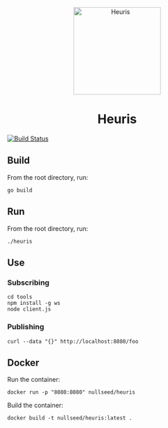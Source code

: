 <div align="center">
    <img src="https://heuris.io/assets/img/logo.png" alt="Heuris" width="200">
    <h1>Heuris</h1>
</div>

[![Build Status](https://travis-ci.org/nullseed/heuris.svg?branch=master)](https://travis-ci.org/nullseed/heuris)

## Build

From the root directory, run:

```
go build
```

## Run

From the root directory, run:

```
./heuris
```

## Use

### Subscribing

```
cd tools
npm install -g ws
node client.js
```

### Publishing

```
curl --data "{}" http://localhost:8080/foo
```

## Docker

Run the container:

```
docker run -p "8080:8080" nullseed/heuris
```

Build the container:

```
docker build -t nullseed/heuris:latest .
```
